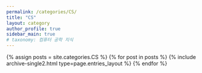 ```yaml
---
permalink: /categories/CS/
title: "CS"
layout: category
author_profile: true
sidebar_main: true
# taxonomy: 컴퓨터 공학 지식
---
```

{% assign posts = site.categories.CS %}
{% for post in posts %} {% include archive-single2.html type=page.entries_layout %} {% endfor %}